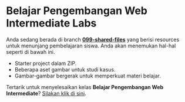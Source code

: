 # Belajar Pengembangan Web Intermediate Labs

Anda sedang berada di branch [**099-shared-files**](https://github.com/dicodingacademy/a219-web-intermediate-labs/tree/099-shared-files) yang berisi resources untuk menunjang pembelajaran siswa. Anda akan menemukan hal-hal seperti di bawah ini.

- Starter project dalam ZIP.
- Beberapa aset gambar untuk studi kasus.
- Gambar-gambar bergerak untuk memperkuat materi belajar.

Tertarik untuk menyelesaikan kelas **Belajar Pengembangan Web Intermediate**?  [Silakan klik di sini](https://www.dicoding.com/academies/219).
